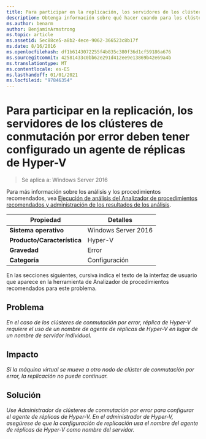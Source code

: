 ```yaml
---
title: Para participar en la replicación, los servidores de los clústeres de conmutación por error deben tener configurado un agente de réplicas de Hyper-V
description: Obtenga información sobre qué hacer cuando para los clústeres de conmutación por error, réplica de Hyper-V requiere el uso de un nombre de agente de réplicas de Hyper-V en lugar de un nombre de servidor individual.
ms.author: benarm
author: BenjaminArmstrong
ms.topic: article
ms.assetid: 5ec88ce5-a8b2-4ece-9062-366523c8b17f
ms.date: 8/16/2016
ms.openlocfilehash: df1b6143072255f4b835c380f36d1cf59186a676
ms.sourcegitcommit: 42581433c0bb62e291d412ee9e13869b42e69a4b
ms.translationtype: MT
ms.contentlocale: es-ES
ms.lasthandoff: 01/01/2021
ms.locfileid: "97846354"
---
```

# <a name="to-participate-in-replication-servers-in-failover-clusters-must-have-a-hyper-v-replica-broker-configured"></a>Para participar en la replicación, los servidores de los clústeres de conmutación por error deben tener configurado un agente de réplicas de Hyper-V

>Se aplica a: Windows Server 2016

Para más información sobre los análisis y los procedimientos recomendados, vea [Ejecución de análisis del Analizador de procedimientos recomendados y administración de los resultados de los análisis](https://go.microsoft.com/fwlink/p/?LinkID=223177).

|Propiedad|Detalles|
|-|-|
|**Sistema operativo**|Windows Server 2016|
|**Producto/Característica**|Hyper-V|
|**Gravedad**|Error|
|**Categoría**|Configuración|

En las secciones siguientes, cursiva indica el texto de la interfaz de usuario que aparece en la herramienta de Analizador de procedimientos recomendados para este problema.

## <a name="issue"></a>Problema
*En el caso de los clústeres de conmutación por error, réplica de Hyper-V requiere el uso de un nombre de agente de réplicas de Hyper-V en lugar de un nombre de servidor individual.*

## <a name="impact"></a>Impacto
*Si la máquina virtual se mueve a otro nodo de clúster de conmutación por error, la replicación no puede continuar.*

## <a name="resolution"></a>Solución
*Use Administrador de clústeres de conmutación por error para configurar el agente de réplicas de Hyper-V. En el administrador de Hyper-V, asegúrese de que la configuración de replicación usa el nombre del agente de réplicas de Hyper-V como nombre del servidor.*



